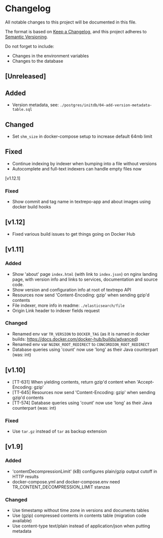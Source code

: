 # Changelog
All notable changes to this project will be documented in this file.

The format is based on [Keep a Changelog](https://keepachangelog.com/en/1.0.0/),
and this project adheres to [Semantic Versioning](https://semver.org/spec/v2.0.0.html).

Do not forget to include:
 - Changes in the environment variables
 - Changes to the database

## [Unreleased]

## Added
- Version metadata, see: `./postgres/initdb/04-add-version-metadata-table.sql`

## Changed
- Set `shm_size` in docker-compose setup to increase default 64mb limit 

## Fixed
- Continue indexing by indexer when bumping into a file without versions
- Autocomplete and full-text indexers can handle empty files now 

[v1.12.1]
### Fixed
- Show commit and tag name in textrepo-app and about images using docker build hooks

## [v1.12]
- Fixed various build issues to get things going on Docker Hub

## [v1.11]

### Added
- Show 'about' page `index.html` (with link to `index.json`) on nginx landing page, with version info and links to services, documentation and source code.
- Show version and configuration info at root of textrepo API
- Resources now send 'Content-Encoding: gzip' when sending gzip'd contents
- File indexer, more info in readme: `./elasticsearch/file`
- Origin Link header to indexer fields request

### Changed
- Renamed env var `TR_VERSION` to `DOCKER_TAG` 
 (as it is named in docker builds: https://docs.docker.com/docker-hub/builds/advanced)
- Renamed env var `NGINX_ROOT_REDIRECT` to `CONCORDION_ROOT_REDIRECT`
- Database queries using 'count' now use 'long' as their Java counterpart (was: int)

## [v1.10]
- [TT-631] When yielding contents, return gzip'd content when 'Accept-Encoding: gzip'
- [TT-645] Resources now send 'Content-Encoding: gzip' when sending gzip'd contents
- [TT-574] Database queries using 'count' now use 'long' as their Java counterpart (was: int)

### Fixed
- Use `tar.gz` instead of `tar` as backup extension

## [v1.9]
### Added
- 'contentDecompressionLimit' (kB) configures plain/gzip output cutoff in HTTP results
- docker-compose.yml and docker-compose.env need TR\_CONTENT\_DECOMPRESSION\_LIMIT stanzas
### Changed
- Use timestamp without time zone in versions and documents tables
- Use (gzip) compressed contents in contents table (migration code available)
- Use content-type text/plain instead of application/json when putting metadata

